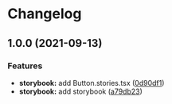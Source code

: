 # Changelog

## 1.0.0 (2021-09-13)


### Features

* **storybook:** add Button.stories.tsx ([0d90df1](https://www.github.com/remarkablemark/lerna-template/commit/0d90df181230e1be08e59ca42c9e05ba53dc643e))
* **storybook:** add storybook ([a79db23](https://www.github.com/remarkablemark/lerna-template/commit/a79db239b9adb4382dd39c0c8dabe38ca7f6fd04))
